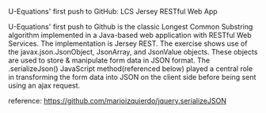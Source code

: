 U-Equations' first push to GitHub: LCS Jersey RESTful Web App

U-Equations' first push to Github is the classic Longest Common Substring algorithm implemented in a Java-based web application with RESTful Web Services. The implementation is Jersey REST.  The exercise shows use of the javax.json.JsonObject, JsonArray, and JsonValue objects.  These objects are used to store & manipulate form data in JSON format.  The .serializeJson() JavaScript method(referenced below) played a central role in transforming the form data into JSON on the client side before being sent using an ajax request.

reference: https://github.com/marioizquierdo/jquery.serializeJSON
